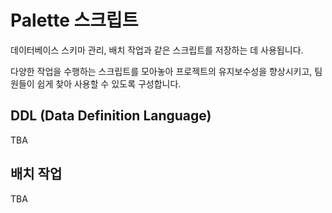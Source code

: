 # Palette 스크립트

데이터베이스 스키마 관리, 배치 작업과 같은 스크립트를 저장하는 데 사용됩니다.

다양한 작업을 수행하는 스크립트를 모아놓아 프로젝트의 유지보수성을 향상시키고, 팀원들이 쉽게 찾아 사용할 수 있도록 구성합니다.

## DDL (Data Definition Language)

TBA

## 배치 작업

TBA
